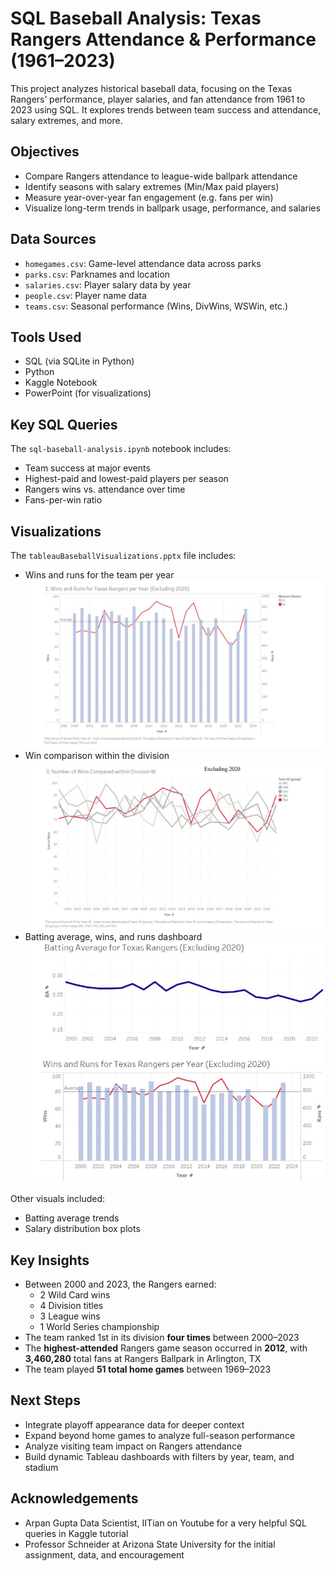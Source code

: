 # SQL Baseball Analysis: Texas Rangers Attendance & Performance (1961–2023)

This project analyzes historical baseball data, focusing on the Texas Rangers’ performance, player salaries, and fan attendance from 1961 to 2023 using SQL. It explores trends between team success and attendance, salary extremes, and more.

## Objectives

- Compare Rangers attendance to league-wide ballpark attendance
- Identify seasons with salary extremes (Min/Max paid players)
- Measure year-over-year fan engagement (e.g. fans per win)
- Visualize long-term trends in ballpark usage, performance, and salaries

## Data Sources

- `homegames.csv`: Game-level attendance data across parks
- `parks.csv`: Parknames and location
- `salaries.csv`: Player salary data by year
- `people.csv`: Player name data
- `teams.csv`: Seasonal performance (Wins, DivWins, WSWin, etc.)

## Tools Used

- SQL (via SQLite in Python)
- Python 
- Kaggle Notebook
- PowerPoint (for visualizations)

## Key SQL Queries

The `sql-baseball-analysis.ipynb` notebook includes:
- Team success at major events
- Highest-paid and lowest-paid players per season
- Rangers wins vs. attendance over time
- Fans-per-win ratio

## Visualizations 

The `tableauBaseballVisualizations.pptx` file includes:
- Wins and runs for the team per year
    ![Wins and Runs](Wins_Runs.jpg)
- Win comparison within the division
    ![Win Comparison](WinComparison.jpg)
- Batting average, wins, and runs dashboard
    ![Dashboard](Dashboards.jpg)

Other visuals included:
- Batting average trends
- Salary distribution box plots
  
## Key Insights

-  Between 2000 and 2023, the Rangers earned:
   - 2 Wild Card wins
   - 4 Division titles
   - 3 League wins
   - 1 World Series championship
- The team ranked 1st in its division **four times** between 2000–2023
- The **highest-attended** Rangers game season occurred in **2012**, with **3,460,280** total fans at Rangers Ballpark in Arlington, TX
- The team played **51 total home games** between 1969–2023

## Next Steps

- Integrate playoff appearance data for deeper context
- Expand beyond home games to analyze full-season performance
- Analyze visiting team impact on Rangers attendance
- Build dynamic Tableau dashboards with filters by year, team, and stadium

## Acknowledgements
- Arpan Gupta Data Scientist, IITian on Youtube for a very helpful SQL queries in Kaggle tutorial
- Professor Schneider at Arizona State University for the initial assignment, data, and encouragement
